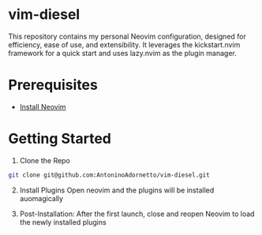 # vim-diesel

This repository contains my personal Neovim configuration, designed for efficiency, ease of use, and extensibility. It leverages the kickstart.nvim framework for a quick start and uses lazy.nvim as the plugin manager.

# Prerequisites

- [Install Neovim](https://github.com/neovim/neovim/blob/master/INSTALL.md)

# Getting Started

1. Clone the Repo

```sh
git clone git@github.com:AntoninoAdornetto/vim-diesel.git
```

2. Install Plugins
   Open neovim and the plugins will be installed auomagically

3. Post-Installation:
   After the first launch, close and reopen Neovim to load the newly installed plugins
